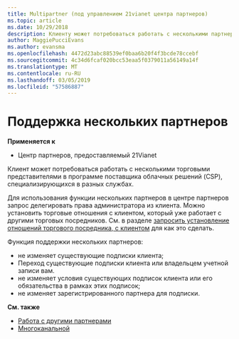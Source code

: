 ```yaml
---
title: Multipartner (под управлением 21vianet центра партнеров)
ms.topic: article
ms.date: 10/29/2018
description: Клиенту может потребоваться работать с несколькими партнерами в рамках программы поставщиков облачных решений, специализирующимися на разных услугах.
author: MaggiePucciEvans
ms.author: evansma
ms.openlocfilehash: 4472d23abc88539ef0baa6b20f4f3bcde78ccebf
ms.sourcegitcommit: 4c34d6fcaf020bcc53eaa5f0379011a56149a14f
ms.translationtype: MT
ms.contentlocale: ru-RU
ms.lasthandoff: 03/05/2019
ms.locfileid: "57586887"
---
```

# <a name="multi-partner"></a>Поддержка нескольких партнеров

**Применяется к**

-   Центр партнеров, предоставляемый 21Vianet


Клиент может потребоваться работать с несколькими торговыми представителями в программе поставщика облачных решений (CSP), специализирующихся в разных службах.

Для использования функции нескольких партнеров в центре партнеров запрос делегировать права администратора из клиента. Можно установить торговые отношения с клиентом, который уже работает с другими торговых посредников. См. в разделе [запросить установление отношений торгового посредника, с клиентом](request-a-relationship-with-a-customer.md) для как это сделать.

Функция поддержки нескольких партнеров:

-   не изменяет существующие подписки клиента;
-   Переход существующие подписки клиента или владельцем учетной записи вам.
-   не изменяет условия существующих подписок клиента или его обязательства в рамках этих подписок;
-   не изменяет зарегистрированного партнера для подписки.

**См. также**

-   [Работа с другими партнерами](work-with-other-partners.md)
-   [Многоканальной](multichannel.md)

 




